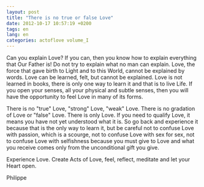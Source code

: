 ```yaml
---
layout: post
title: "There is no true or false Love"
date: 2012-10-17 10:57:19 +0200
tags: en
lang: en
categories: actoflove volume_I
---
```

Can you explain Love? If you can, then you know how to explain everything that Our Father is! Do not try to explain what no man can explain. Love, the force that gave birth to Light and to this World, cannot be explained by words. Love can be learned, felt, but cannot be explained. Love is not learned in books, there is only one way to learn it and that is to live Life. If you open your senses, all your physical and subtle senses, then you will have the opportunity to feel Love in many of its forms.

There is no "true" Love, "strong" Love, "weak" Love. There is no gradation of Love or "false" Love. There is only Love. If you need to qualify Love, it means you have not yet understood what it is. So go back and experience it because that is the only way to learn it, but be careful not to confuse Love with passion, which is a scourge, not to confuse Love with sex for sex, not to confuse Love with selfishness because you must give to Love and what you receive comes only from the unconditional gift you give.

Experience Love. Create Acts of Love, feel, reflect, meditate and let your Heart open.

Philippe

<!-- 
This work is licensed under a Creative Commons Attribution-NonCommercial 4.0 International License.
-->